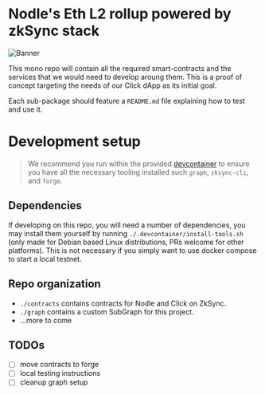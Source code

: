 # Nodle's Eth L2 rollup powered by zkSync stack
![Banner](https://github.com/NodleCode/rollup/assets/10683430/b50803ff-41d1-4faa-99eb-72c9eeaf3194)

This mono repo will contain all the required smart-contracts and the services that we would need to develop aroung them. This is a proof of concept targeting the needs of our Click dApp as its initial goal.

Each sub-package should feature a `README.md` file explaining how to test and use it.

# Development setup
> We recommend you run within the provided [devcontainer](https://code.visualstudio.com/remote/advancedcontainers/overview) to ensure you have all the necessary tooling installed such `graph`, `zksync-cli`, and `forge`.

## Dependencies
If developing on this repo, you will need a number of dependencies, you may install them yourself by running `./.devcontainer/install-tools.sh` (only made for Debian based Linux distributions, PRs welcome for other platforms). This is not necessary if you simply want to use docker compose to start a local testnet.

## Repo organization
- `./contracts` contains contracts for Nodle and Click on ZkSync.
- `./graph` contains a custom SubGraph for this project.
- ...more to come

## TODOs
- [ ] move contracts to forge
- [ ] local testing instructions
- [ ] cleanup graph setup